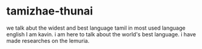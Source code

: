 # tamizhae-thunai
we talk abut the widest and best language tamil in most used language english 
I am kavin. i am here to talk about the world's best language.
i have made researches on the lemuria. 
